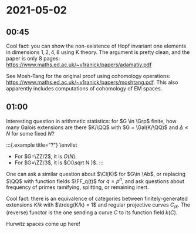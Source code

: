 # 2021-05-02

## 00:45

Cool fact: you can show the non-existence of Hopf invariant one elements in dimensions $1,2,4,8$ using K theory. 
The argument is pretty clean, and the paper is only 8 pages: <https://www.maths.ed.ac.uk/~v1ranick/papers/adamatiy.pdf>

See Mosh-Tang for the original proof using cohomology operations: <https://www.maths.ed.ac.uk/~v1ranick/papers/moshtang.pdf>.
This also apparently includes computations of cohomology of EM spaces.


## 01:00

Interesting question in arithmetic statistics: for $G \in \Grp$ finite, how many Galois extensions are there $K/\QQ$ with $G = \Gal(K/\QQ)$ and $\Delta \leq N$ for some fixed $N$?


:::{.example title="?"}
\envlist

- For $G=\ZZ/2$, it is $O(N)$.
- For $G=\ZZ/3$, it is $O(\sqrt N )$.
:::

One can ask a similar question about $\Cl(K)$ for $G\in \Ab$, or replacing $\QQ$ with function fields $\FF_q(t)$ for $q=p^n$, and ask questions about frequency of primes ramifying, splitting, or remaining inert.

Cool fact: there is an equivalence of categories between finitely-generated extensions $K/k$ with $\trdeg(K/k) = 1$ and regular projective curves $C_{/k}$.
The (reverse) functor is the one sending a curve $C$ to its function field $k(C)$.

Hurwitz spaces come up here!

